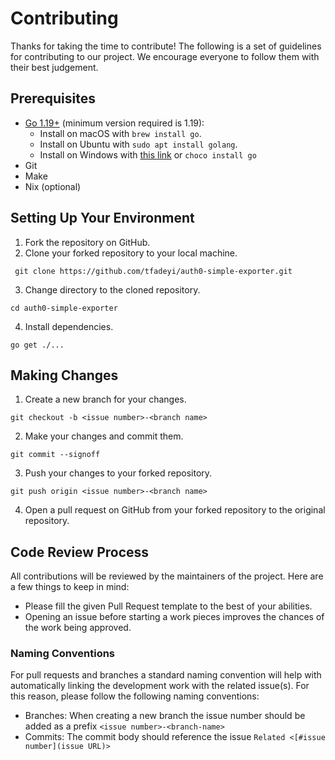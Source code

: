 # Contributing

Thanks for taking the time to contribute! The following is a set of guidelines for contributing to our project.
We encourage everyone to follow them with their best judgement.


## Prerequisites

- [Go 1.19+](https://go.dev/) (minimum version required is 1.19):
    - Install on macOS with `brew install go`.
    - Install on Ubuntu with `sudo apt install golang`.
    - Install on Windows with [this link](https://go.dev/doc/install) or `choco install go`
- Git
- Make
- Nix (optional)

## Setting Up Your Environment

1. Fork the repository on GitHub.
2. Clone your forked repository to your local machine.

```shell
 git clone https://github.com/tfadeyi/auth0-simple-exporter.git
```
3. Change directory to the cloned repository.

```shell
cd auth0-simple-exporter
```
4. Install dependencies.

```shell
go get ./...
```

## Making Changes

1. Create a new branch for your changes.

```shell
git checkout -b <issue number>-<branch name>
```

2. Make your changes and commit them.

```shell
git commit --signoff
```

3. Push your changes to your forked repository.

```shell
git push origin <issue number>-<branch name>
```

4. Open a pull request on GitHub from your forked repository to the original repository.

## Code Review Process

All contributions will be reviewed by the maintainers of the project. Here are a few things to keep in mind:
  * Please fill the given Pull Request template to the best of your abilities.
  * Opening an issue before starting a work pieces improves the chances of the work being approved.
### Naming Conventions

For pull requests and branches a standard naming convention will help with automatically linking the development work with the related issue(s).
For this reason, please follow the following naming conventions:

* Branches: When creating a new branch the issue number should be added as a prefix `<issue number>-<branch-name>`
* Commits: The commit body should reference the issue `Related <[#issue number](issue URL)>`
